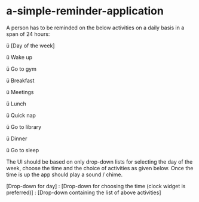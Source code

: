 # a-simple-reminder-application

A person has to be reminded on the below activities on a daily basis in a span of 24 hours:

 

ü [Day of the week]

ü Wake up

ü Go to gym

ü Breakfast

ü Meetings

ü Lunch

ü Quick nap

ü Go to library

ü Dinner

ü Go to sleep

 

The UI should be based on only drop-down lists for selecting the day of the week, choose the time and the choice of activities as given below. Once the time is up the app should play a sound / chime.

[Drop-down for day] : [Drop-down for choosing the time (clock widget is preferred)] : [Drop-down containing the list of above activities]

 
